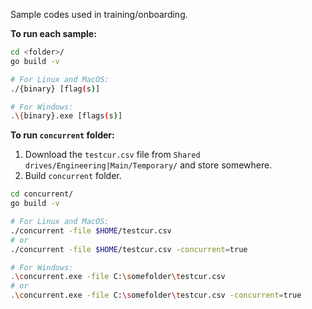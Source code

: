 Sample codes used in training/onboarding.

**To run each sample:**
```bash
cd <folder>/
go build -v

# For Linux and MacOS:
./{binary} [flag(s)]

# For Windows:
.\{binary}.exe [flags(s)]
```

**To run `concurrent` folder:**
1. Download the `testcur.csv` file from `Shared drives/Engineering|Main/Temporary/` and store somewhere.
2. Build `concurrent` folder.
```bash
cd concurrent/
go build -v

# For Linux and MacOS:
./concurrent -file $HOME/testcur.csv
# or
./concurrent -file $HOME/testcur.csv -concurrent=true

# For Windows:
.\concurrent.exe -file C:\somefolder\testcur.csv
# or
.\concurrent.exe -file C:\somefolder\testcur.csv -concurrent=true
```
